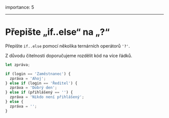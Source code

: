 importance: 5

---

# Přepište „if..else“ na „?“

Přepište `if..else` pomocí několika ternárních operátorů `'?'`.

Z důvodu čitelnosti doporučujeme rozdělit kód na více řádků.

```js
let zpráva;

if (login == 'Zaměstnanec') {
  zpráva = 'Ahoj';
} else if (login == 'Ředitel') {
  zpráva = 'Dobrý den';
} else if (přihlášený == '') {
  zpráva = 'Nikdo není přihlášený';
} else {
  zpráva = '';
}
```
